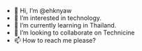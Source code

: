 - 👋 Hi, I’m @ehknyaw
- 👀 I’m interested in technology.
- 🌱 I’m currently learning in Thailand.
- 💞️ I’m looking to collaborate on Technicine
- 📫 How to reach me please?

<!---
ehknyaw/ehknyaw is a ✨ special ✨ repository because its `README.md` (this file) appears on your GitHub profile.
You can click the Preview link to take a look at your changes.
--->
